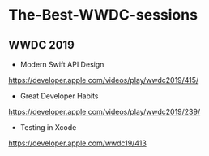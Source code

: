 # The-Best-WWDC-sessions

## WWDC 2019
  
  - Modern Swift API Design
  
https://developer.apple.com/videos/play/wwdc2019/415/

  - Great Developer Habits

 https://developer.apple.com/videos/play/wwdc2019/239/

  - Testing in Xcode
 
 https://developer.apple.com/wwdc19/413
